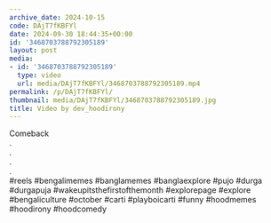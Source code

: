 ```yaml
---
archive_date: 2024-10-15
code: DAjT7fKBFYl
date: 2024-09-30 18:44:35+00:00
id: '3468703788792305189'
layout: post
media:
- id: '3468703788792305189'
  type: video
  url: media/DAjT7fKBFYl/3468703788792305189.mp4
permalink: /p/DAjT7fKBFYl/
thumbnail: media/DAjT7fKBFYl/3468703788792305189.jpg
title: Video by dev_hoodirony
---
```


Comeback  
.  
.  
.  
.  
#reels #bengalimemes #banglamemes #banglaexplore #pujo #durga #durgapuja #wakeupitsthefirstofthemonth #explorepage #explore #bengaliculture #october #carti #playboicarti #funny #hoodmemes #hoodirony #hoodcomedy